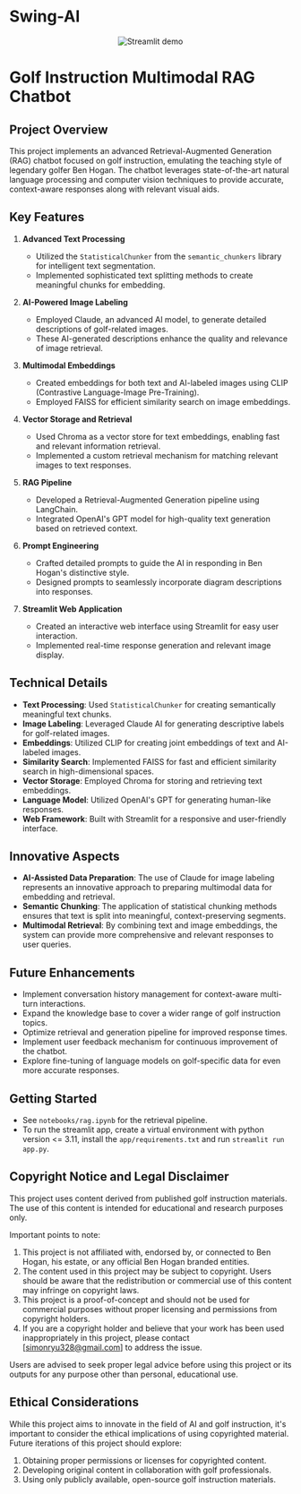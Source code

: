 # Swing-AI

<p align="center">
  <img src="images/demo.gif" alt="Streamlit demo" />
</p>

# Golf Instruction Multimodal RAG Chatbot

## Project Overview

This project implements an advanced Retrieval-Augmented Generation (RAG) chatbot focused on golf instruction, emulating the teaching style of legendary golfer Ben Hogan. The chatbot leverages state-of-the-art natural language processing and computer vision techniques to provide accurate, context-aware responses along with relevant visual aids.

## Key Features

1. **Advanced Text Processing**
   - Utilized the `StatisticalChunker` from the `semantic_chunkers` library for intelligent text segmentation.
   - Implemented sophisticated text splitting methods to create meaningful chunks for embedding.

2. **AI-Powered Image Labeling**
   - Employed Claude, an advanced AI model, to generate detailed descriptions of golf-related images.
   - These AI-generated descriptions enhance the quality and relevance of image retrieval.

3. **Multimodal Embeddings**
   - Created embeddings for both text and AI-labeled images using CLIP (Contrastive Language-Image Pre-Training).
   - Employed FAISS for efficient similarity search on image embeddings.

4. **Vector Storage and Retrieval**
   - Used Chroma as a vector store for text embeddings, enabling fast and relevant information retrieval.
   - Implemented a custom retrieval mechanism for matching relevant images to text responses.

5. **RAG Pipeline**
   - Developed a Retrieval-Augmented Generation pipeline using LangChain.
   - Integrated OpenAI's GPT model for high-quality text generation based on retrieved context.

6. **Prompt Engineering**
   - Crafted detailed prompts to guide the AI in responding in Ben Hogan's distinctive style.
   - Designed prompts to seamlessly incorporate diagram descriptions into responses.

7. **Streamlit Web Application**
   - Created an interactive web interface using Streamlit for easy user interaction.
   - Implemented real-time response generation and relevant image display.

## Technical Details

- **Text Processing**: Used `StatisticalChunker` for creating semantically meaningful text chunks.
- **Image Labeling**: Leveraged Claude AI for generating descriptive labels for golf-related images.
- **Embeddings**: Utilized CLIP for creating joint embeddings of text and AI-labeled images.
- **Similarity Search**: Implemented FAISS for fast and efficient similarity search in high-dimensional spaces.
- **Vector Storage**: Employed Chroma for storing and retrieving text embeddings.
- **Language Model**: Utilized OpenAI's GPT for generating human-like responses.
- **Web Framework**: Built with Streamlit for a responsive and user-friendly interface.

## Innovative Aspects

- **AI-Assisted Data Preparation**: The use of Claude for image labeling represents an innovative approach to preparing multimodal data for embedding and retrieval.
- **Semantic Chunking**: The application of statistical chunking methods ensures that text is split into meaningful, context-preserving segments.
- **Multimodal Retrieval**: By combining text and image embeddings, the system can provide more comprehensive and relevant responses to user queries.

## Future Enhancements

- Implement conversation history management for context-aware multi-turn interactions.
- Expand the knowledge base to cover a wider range of golf instruction topics.
- Optimize retrieval and generation pipeline for improved response times.
- Implement user feedback mechanism for continuous improvement of the chatbot.
- Explore fine-tuning of language models on golf-specific data for even more accurate responses.

## Getting Started

- See `notebooks/rag.ipynb` for the retrieval pipeline.
- To run the streamlit app, create a virtual environment with python version <= 3.11, install the `app/requirements.txt` and run `streamlit run app.py`.

## Copyright Notice and Legal Disclaimer

This project uses content derived from published golf instruction materials. The use of this content is intended for educational and research purposes only.

Important points to note:

1. This project is not affiliated with, endorsed by, or connected to Ben Hogan, his estate, or any official Ben Hogan branded entities.
2. The content used in this project may be subject to copyright. Users should be aware that the redistribution or commercial use of this content may infringe on copyright laws.
3. This project is a proof-of-concept and should not be used for commercial purposes without proper licensing and permissions from copyright holders.
4. If you are a copyright holder and believe that your work has been used inappropriately in this project, please contact [simonryu328@gmail.com] to address the issue.

Users are advised to seek proper legal advice before using this project or its outputs for any purpose other than personal, educational use.

## Ethical Considerations

While this project aims to innovate in the field of AI and golf instruction, it's important to consider the ethical implications of using copyrighted material. Future iterations of this project should explore:

1. Obtaining proper permissions or licenses for copyrighted content.
2. Developing original content in collaboration with golf professionals.
3. Using only publicly available, open-source golf instruction materials.
